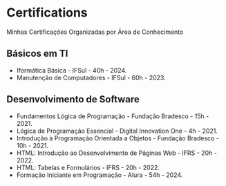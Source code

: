 # Certifications
 Minhas Certificações Organizadas por Área de Conhecimento

## Básicos em TI
- Iformática Básica - IFSul - 40h - 2024.
- Manutenção de Computadores - IFSul - 60h - 2023.

## Desenvolvimento de Software
- Fundamentos Lógica de Programação - Fundação Bradesco - 15h - 2021.
- Lógica de Programação Essencial - Digital Innovation One - 4h - 2021.
- Introdução à Programação Orientada a Objetos - Fundação Bradesco - 10h - 2021.
- HTML: Introdução ao Desenvolvimento de Páginas Web - IFRS - 20h - 2022.
- HTML: Tabelas e Formulários - IFRS - 20h - 2022.
- Formação Iniciante em Programação - Alura - 54h - 2024.
